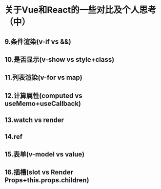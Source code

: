 # 关于Vue和React的一些对比及个人思考（中）

## 9.条件渲染(v-if vs &&)
## 10.是否显示(v-show vs style+class)
## 11.列表渲染(v-for vs map)
## 12.计算属性(computed vs useMemo+useCallback)
## 13.watch vs render
## 14.ref 
## 15.表单(v-model vs value)
## 16.插槽(slot vs Render Props+this.props.children)
